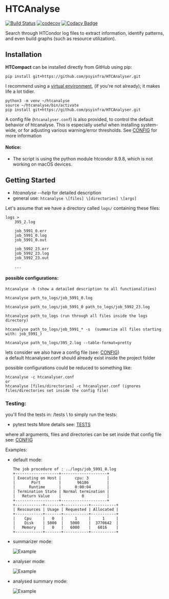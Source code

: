 # HTCAnalyse

[![Build Status](https://travis-ci.org/psyinfra/htcompact.svg?branch=master)](https://travis-ci.org/psyinfra/htcompact)
[![codecov](https://codecov.io/gh/psyinfra/htcompact/branch/master/graph/badge.svg)](https://codecov.io/gh/psyinfra/htcompact)
[![Codacy Badge](https://app.codacy.com/project/badge/Grade/d8fff0409968467d855a0efbf2ab8f7d)](https://www.codacy.com/gh/psyinfra/htcompact?utm_source=github.com&amp;utm_medium=referral&amp;utm_content=psyinfra/htcompact&amp;utm_campaign=Badge_Grade)

Search through HTCondor log files to extract information, identify patterns, and
even build graphs (such as resource utilization).

## Installation
**HTCompact** can be installed directly from GitHub using pip:
```
pip install git+https://github.com/psyinfra/HTCAnalyser.git
```
I recommend using a [virtual environment](https://packaging.python.org/guides/installing-using-pip-and-virtual-environments/),
(if you're not already); it makes life a lot tidier.
```
python3 -m venv ~/htcanalyse
source ~/htcanalyse/bin/activate
pip install git+https://github.com/psyinfra/HTCAnalyser.git
```

A config file (`htcanalyser.conf`) is also provided, to control the default behavior of
htcanalyse. This is especially useful when installing system-wide, or for
adjusting various warning/error thresholds. See
[CONFIG](https://github.com/psyinfra/HTCAnalyser/blob/master/config/README.md) for
more information
#### Notice:
- The script is using the python module htcondor 8.9.8, which is not working on macOS devices.

## Getting Started
- *htcanalyse --help* for detailed description
- general use:
`htcanalyse \[files] \[directories] \[args]`

Let's assume that we have a directory called `logs/` containing these files:
```
logs >
    395_2.log

    job_5991_0.err
    job_5991_0.log
    job_5991_0.out

    job_5992_23.err
    job_5992_23.log
    job_5992_23.out

    ...
```

#### possible configurations:
```
htcanalyse -h (show a detailed description to all functionalities)

htcanalyse path_to_logs/job_5991_0.log

htcanalyse path_to_logs/job_5991_0 path_to_logs/job_5992_23.log

htcanalyse path_to_logs (run through all files inside the logs directory)

htcanalyse path_to_logs/job_5991_* -s  (summarize all files starting with: job_5991_)

htcanalyse path_to_logs/395_2.log --table-format=pretty
```

lets consider we also have a config file (see: [CONFIG](https://github.com/psyinfra/HTCAnalyser/blob/master/config/README.md)) \
a default htcanalyser.conf should already exist inside the project folder

possible configurations could be reduced to something like:
```
htcanalyse -c htcanalyser.conf
or
htcanalyse [files/directories] -c htcanalyser.conf (ignores files/directories set inside the config file)
```

### Testing:
you'll find the tests in: /tests \\
to simply run the tests:
- pytest tests 
More details see: [TESTS](https://github.com/psyinfra/HTCAnalyser/blob/master/tests/README.md)

where all arguments, files and directories can be set inside that config file \
see: [CONFIG](https://github.com/psyinfra/HTCAnalyser/blob/master/config/README.md)

Examples:

- default mode:
    ```
    The job procedure of : ../logs/job_5991_0.log
    +-------------------+--------------------+
    | Executing on Host |      cpu: 3        |
    |       Port        |       96186        |
    |      Runtime      |      0:00:04       |
    | Termination State | Normal termination |
    |   Return Value    |         0          |
    +-------------------+--------------------+
    +------------+-------+-----------+-----------+
    | Rescources | Usage | Requested | Allocated |
    +------------+-------+-----------+-----------+
    |    Cpu     |   0   |     1     |     1     |
    |    Disk    | 5000  |   5000    |  3770642  |
    |   Memory   |   0   |   6000    |   6016    |
    +------------+-------+-----------+-----------+
    ```
- summarizer mode:

    ![Example](https://github.com/psyinfra/HTCAnalyser/blob/master/examples/example_summary_mode.png)

- analyser mode:

    ![Example](https://github.com/psyinfra/HTCAnalyser/blob/master/examples/example_analyser_mode.png)

- analysed summary mode:

    ![Example](https://github.com/psyinfra/HTCAnalyser/blob/master/examples/example_analysed_summary_mode.png)
